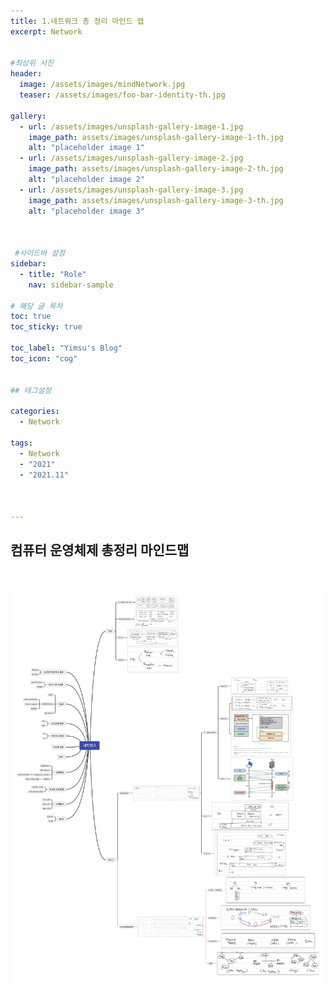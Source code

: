 ```yaml
---
title: 1.네트워크 총 정리 마인드 맵
excerpt: Network


#최상위 사진
header:
  image: /assets/images/mindNetwork.jpg
  teaser: /assets/images/foo-bar-identity-th.jpg

gallery:
  - url: /assets/images/unsplash-gallery-image-1.jpg
    image_path: assets/images/unsplash-gallery-image-1-th.jpg
    alt: "placeholder image 1"
  - url: /assets/images/unsplash-gallery-image-2.jpg
    image_path: assets/images/unsplash-gallery-image-2-th.jpg
    alt: "placeholder image 2"
  - url: /assets/images/unsplash-gallery-image-3.jpg
    image_path: assets/images/unsplash-gallery-image-3-th.jpg
    alt: "placeholder image 3"
    


 #사이드바 설정 
sidebar:
  - title: "Role"
    nav: sidebar-sample

# 해당 글 목차
toc: true
toc_sticky: true

toc_label: "Yimsu's Blog"
toc_icon: "cog"


## 테그설정

categories:
  - Network

tags:
  - Network
  - "2021"
  - "2021.11"



---
```



## 컴퓨터 운영체제 총정리 마인드맵






<br/>

![image](/assets/images/mindNetwork.jpg)

<br/>
